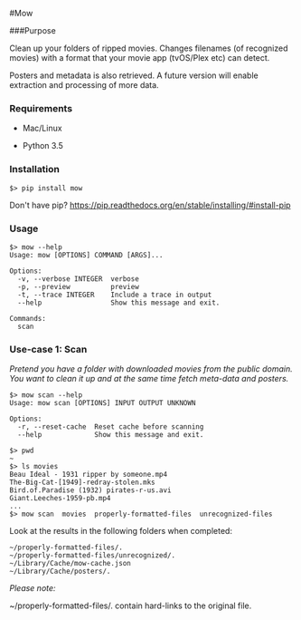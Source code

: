 #Mow

###Purpose

Clean up your folders of ripped movies. Changes filenames (of recognized movies) with a format that your movie app (tvOS/Plex etc) can detect.

Posters and metadata is also retrieved. A future version will enable extraction and processing of more data.

### Requirements

- Mac/Linux 

- Python 3.5

### Installation

`$> pip install mow`

Don't have pip? https://pip.readthedocs.org/en/stable/installing/#install-pip

### Usage
```script
$> mow --help
Usage: mow [OPTIONS] COMMAND [ARGS]...

Options:
  -v, --verbose INTEGER  verbose
  -p, --preview          preview
  -t, --trace INTEGER    Include a trace in output
  --help                 Show this message and exit.

Commands:
  scan
```


### Use-case 1: Scan
_Pretend you have a folder with downloaded movies from the public domain. You want to clean it up and at the same time fetch meta-data and posters._

```script
$> mow scan --help
Usage: mow scan [OPTIONS] INPUT OUTPUT UNKNOWN                    
                                                                  
Options:                                                          
  -r, --reset-cache  Reset cache before scanning
  --help             Show this message and exit.   

$> pwd
~
$> ls movies
Beau Ideal - 1931 ripper by someone.mp4
The-Big-Cat-[1949]-redray-stolen.mks
Bird.of.Paradise (1932) pirates-r-us.avi
Giant.Leeches-1959-pb.mp4
...
$> mow scan  movies  properly-formatted-files  unrecognized-files
```

Look at the results in the following folders when completed:
```
~/properly-formatted-files/.
~/properly-formatted-files/unrecognized/.
~/Library/Cache/mow-cache.json
~/Library/Cache/posters/.
```

*Please note:*

~/properly-formatted-files/. contain hard-links to the original file.